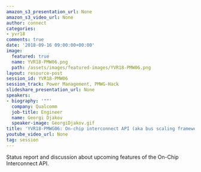 ```yaml
---
amazon_s3_presentation_url: None
amazon_s3_video_url: None
author: connect
categories:
- yvr18
comments: true
date: '2018-09-16 09:00:00+00:00'
image:
  featured: true
  name: YVR18-PMW06.png
  path: /assets/images/featured-images/YVR18-PMW06.png
layout: resource-post
session_id: YVR18-PMW06
session_track: Power Management, PMWG-Hack
slideshare_presentation_url: None
speakers:
- biography: '""'
  company: Qualcomm
  job-title: Engineer
  name: Georgi Djakov
  speaker-image: GeorgiDjakov.gif
title: 'YVR18-PMWG06: On-chip interconnect API (aka bus scaling framework)'
youtube_video_url: None
tag: session
---
```


Status report and discussion about upcoming features of the On-Chip Interconnect API.